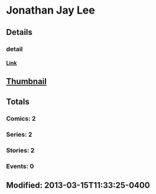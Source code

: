 # Jonathan Jay Lee 
## Details
### detail
#### [Link](http://marvel.com/comics/creators/8817/jonathan_jay_lee?utm_campaign=apiRef&utm_source=225578a89fc76f3d20fbffda5d17a88d)
## [Thumbnail](http://i.annihil.us/u/prod/marvel/i/mg/c/c0/4bae46d4af886.jpg)
## Totals
### Comics: 2
### Series: 2
### Stories: 2
### Events: 0
## Modified: 2013-03-15T11:33:25-0400